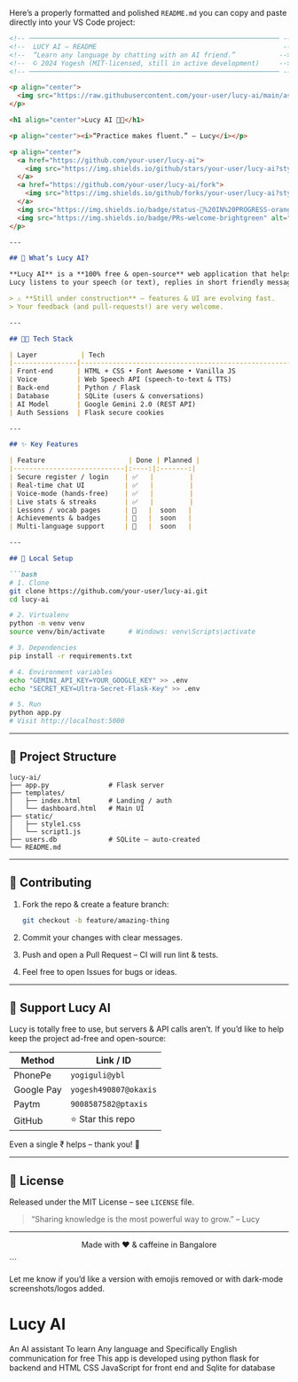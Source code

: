 Here’s a properly formatted and polished `README.md` you can copy and paste directly into your VS Code project:

````markdown
<!-- ─────────────────────────────────────────────────────────────── -->
<!--  LUCY AI – README                                               -->
<!--  “Learn any language by chatting with an AI friend.”           -->
<!--  © 2024 Yogesh (MIT-licensed, still in active development)     -->
<!-- ─────────────────────────────────────────────────────────────── -->

<p align="center">
  <img src="https://raw.githubusercontent.com/your-user/lucy-ai/main/assets/lucy_logo.svg" width="120" alt="Lucy AI logo">
</p>

<h1 align="center">Lucy AI 🤖💬</h1>

<p align="center"><i>“Practice makes fluent.” – Lucy</i></p>

<p align="center">
  <a href="https://github.com/your-user/lucy-ai">
    <img src="https://img.shields.io/github/stars/your-user/lucy-ai?style=social" alt="GitHub stars">
  </a>
  <a href="https://github.com/your-user/lucy-ai/fork">
    <img src="https://img.shields.io/github/forks/your-user/lucy-ai?style=social" alt="GitHub forks">
  </a>
  <img src="https://img.shields.io/badge/status-🚧%20IN%20PROGRESS-orange" alt="Project status">
  <img src="https://img.shields.io/badge/PRs-welcome-brightgreen" alt="PRs welcome">
</p>

---

## 🚀 What’s Lucy AI?

**Lucy AI** is a **100% free & open-source** web application that helps you master any language simply by chatting with an AI friend.  
Lucy listens to your speech (or text), replies in short friendly messages, corrects grammar & pronunciation, and tracks your streak & progress.

> ⚠️ **Still under construction** – features & UI are evolving fast.  
> Your feedback (and pull-requests!) are very welcome.

---

## 🧑‍💻 Tech Stack

| Layer           | Tech                                                |
|----------------|-----------------------------------------------------|
| Front-end      | HTML + CSS • Font Awesome • Vanilla JS             |
| Voice          | Web Speech API (speech-to-text & TTS)              |
| Back-end       | Python / Flask                                      |
| Database       | SQLite (users & conversations)                      |
| AI Model       | Google Gemini 2.0 (REST API)                        |
| Auth Sessions  | Flask secure cookies                                |

---

## ✨ Key Features

| Feature                     | Done | Planned |
|----------------------------|:----:|:-------:|
| Secure register / login    | ✅   |         |
| Real-time chat UI          | ✅   |         |
| Voice-mode (hands-free)    | ✅   |         |
| Live stats & streaks       | ✅   |         |
| Lessons / vocab pages      | 🚧   |  soon   |
| Achievements & badges      | 🚧   |  soon   |
| Multi-language support     | 🚧   |  soon   |

---

## 🔧 Local Setup

```bash
# 1. Clone
git clone https://github.com/your-user/lucy-ai.git
cd lucy-ai

# 2. Virtualenv
python -m venv venv
source venv/bin/activate      # Windows: venv\Scripts\activate

# 3. Dependencies
pip install -r requirements.txt

# 4. Environment variables
echo "GEMINI_API_KEY=YOUR_GOOGLE_KEY" >> .env
echo "SECRET_KEY=Ultra-Secret-Flask-Key" >> .env

# 5. Run
python app.py
# Visit http://localhost:5000
````

---

## 📂 Project Structure

```
lucy-ai/
├── app.py               # Flask server
├── templates/
│   ├── index.html       # Landing / auth
│   └── dashboard.html   # Main UI
├── static/
│   ├── style1.css
│   └── script1.js
├── users.db             # SQLite – auto-created
└── README.md
```

---

## 🤝 Contributing

1. Fork the repo & create a feature branch:

   ```bash
   git checkout -b feature/amazing-thing
   ```
2. Commit your changes with clear messages.
3. Push and open a Pull Request – CI will run lint & tests.
4. Feel free to open Issues for bugs or ideas.

---

## 💝 Support Lucy AI

Lucy is totally free to use, but servers & API calls aren’t.
If you’d like to help keep the project ad-free and open-source:

| Method     | Link / ID             |
| ---------- | --------------------- |
| PhonePe    | `yogiguli@ybl`        |
| Google Pay | `yogesh490807@okaxis` |
| Paytm      | `9008587582@ptaxis`   |
| GitHub     | ⭐ Star this repo      |

Even a single ₹ helps – thank you! 💜

---

## 📝 License

Released under the MIT License – see `LICENSE` file.

> “Sharing knowledge is the most powerful way to grow.” – Lucy

---

<p align="center">
  Made with ❤️ & caffeine in Bangalore
</p>
```

Let me know if you’d like a version with emojis removed or with dark-mode screenshots/logos added.
# Lucy AI
An AI assistant To learn Any language and Specifically English communication for free This app is developed using python flask for backend and HTML CSS JavaScript for front end and Sqlite for database
